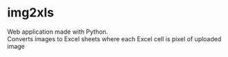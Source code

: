 # img2xls
Web application made with Python.<br>
Converts images to Excel sheets where each Excel cell is pixel of uploaded image
